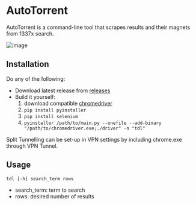 # AutoTorrent
AutoTorrent is a command-line tool that scrapes results and their magnets from 1337x search.

![image](https://user-images.githubusercontent.com/72906211/177021093-24287ee2-b322-48e1-8d87-f008666c64bf.png)

## Installation

Do any of the following:

- Download latest release from [releases](https://github.com/dtele/autotorrent/releases)
- Build it yourself:
    1. download compatible [chromedriver](https://chromedriver.chromium.org/downloads)
    2. `pip install pyinstaller`
    3. `pip install selenium`
    4. `pyinstaller /path/to/main.py --onefile --add-binary "/path/to/chromedriver.exe;./driver" -n "tdl"`

Split Tunnelling can be set-up in VPN settings by including chrome.exe through VPN Tunnel.

## Usage
```
tdl [-h] search_term rows
```
- search_term: term to search
- rows: desired number of results
